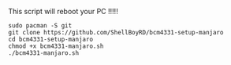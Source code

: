 This script will reboot your PC !!!!!

```
sudo pacman -S git
git clone https://github.com/ShellBoyRD/bcm4331-setup-manjaro
cd bcm4331-setup-manjaro
chmod +x bcm4331-manjaro.sh
./bcm4331-manjaro.sh
```
